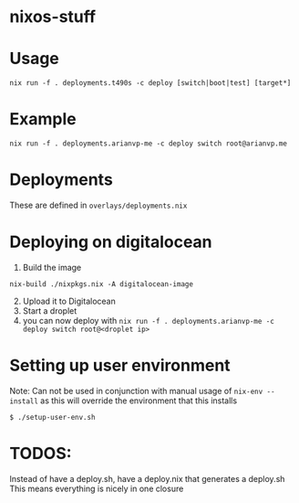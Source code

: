 # nixos-stuff

# Usage
```
nix run -f . deployments.t490s -c deploy [switch|boot|test] [target*]
```

# Example
```
nix run -f . deployments.arianvp-me -c deploy switch root@arianvp.me
```

# Deployments
These are defined in `overlays/deployments.nix`


# Deploying on digitalocean

1. Build the image
```
nix-build ./nixpkgs.nix -A digitalocean-image
```

2. Upload it to Digitalocean
3. Start a droplet
4. you can now deploy with `nix run -f . deployments.arianvp-me -c deploy switch root@<droplet ip>`


# Setting up user environment

Note: Can not be used in conjunction with manual usage of `nix-env --install` as
this will override the environment that this installs

```
$ ./setup-user-env.sh
```

# TODOS:
Instead of have a deploy.sh, have a deploy.nix that generates a deploy.sh
This means everything is nicely in one closure
